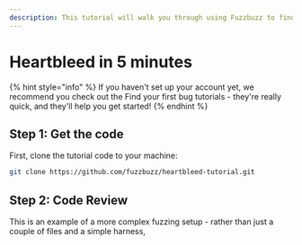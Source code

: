 ```yaml
---
description: This tutorial will walk you through using Fuzzbuzz to find Heartbleed
---
```


# Heartbleed in 5 minutes

{% hint style="info" %}
If you haven't set up your account yet, we recommend you check out the Find your first bug tutorials - they're really quick, and they'll help you get started!
{% endhint %}

## Step 1: Get the code

First, clone the tutorial code to your machine:

```bash
git clone https://github.com/fuzzbuzz/heartbleed-tutorial.git
```

## Step 2: Code Review

This is an example of a more complex fuzzing setup - rather than just a couple of files and a simple harness, 

